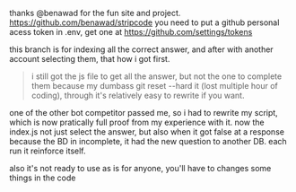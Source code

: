 thanks @benawad for the fun site and project. https://github.com/benawad/stripcode
you need to put a github personal acess token in .env, get one at https://github.com/settings/tokens

this branch is for indexing all the correct answer, and after with another account selecting them, that how i got first.
> i still got the js file to get all the answer, but not the one to complete them because my dumbass git reset --hard it (lost multiple hour of coding), through it's relatively easy to rewrite if you want.

one of the other bot competitor passed me, so i had to rewrite my script, which is now pratically full proof from my experience with it.
now the index.js not just select the answer, but also when it got false at a response because the BD in incomplete, it had the new question to another DB. each run it reinforce itself.

also it's not ready to use as is for anyone, you'll have to changes some things in the code
